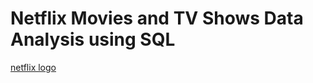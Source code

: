 # Netflix Movies and TV Shows Data Analysis using SQL

[netflix logo](https://github.com/RakshithaR114/netflix_sql_project/blob/main/logo.png)
